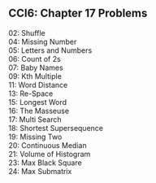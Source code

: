 ## CCI6: Chapter 17 Problems

02: Shuffle  
04: Missing Number  
05: Letters and Numbers  
06: Count of 2s  
07: Baby Names  
09: Kth Multiple  
11: Word Distance  
13: Re-Space  
15: Longest Word  
16: The Masseuse  
17: Multi Search  
18: Shortest Supersequence  
19: Missing Two  
20: Continuous Median   
21: Volume of Histogram  
23: Max Black Square  
24: Max Submatrix    
